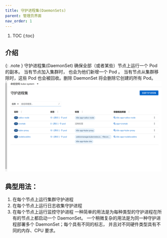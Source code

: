 ```yaml
---
title: 守护进程集(DaemonSets)
parent: 管理员界面
nav_order: 1
---
```


1. TOC
{:toc}

## 介绍

{: .note }
守护进程集(DaemonSet) 确保全部（或者某些）节点上运行一个 Pod 的副本。 当有节点加入集群时， 也会为他们新增一个 Pod 。 当有节点从集群移除时，这些 Pod 也会被回收。删除 DaemonSet 将会删除它创建的所有 Pod。
![](imgs/daemonsets.png)
## 典型用法：
1. 在每个节点上运行集群守护进程
2. 在每个节点上运行日志收集守护进程
3. 在每个节点上运行监控守护进程
一种简单的用法是为每种类型的守护进程在所有的节点上都启动一个 DaemonSet。 一个稍微复杂的用法是为同一种守护进程部署多个 DaemonSet；每个具有不同的标志， 并且对不同硬件类型具有不同的内存、CPU 要求。

